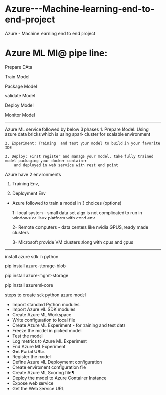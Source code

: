 # Azure---Machine-learning-end-to-end-project
Azure - Machine learning end to end project


Azure ML MI@ pipe line:
=================
Prepare DAta

Train Model

Package Model

validate Model

Deploy Model

Monitor Model

____________________________
	
Azure ML service followed by below 3 phases
	1. Prepare Model: Using azure data bricks which is using spark cluster for scalable environment
	
	2. Experiment: Training  and test your model to build in your favorite IDE
	
	3. Deploy: First register and manage your model, take fully trained model packaging your docker container
		and deployed in web service with rest end point

Azure have 2 environments 
1) Training Env,

2) Deployment Env

- Azure followed to train a model in 3 choices (options)

	1- local system - small data set algo is not complicated to run in windows or linux platform with cond env

	2- Remote computers -  data centers like nvidia  GPUS, ready made clusters
	
	3-  Microsoft provide VM clusters along with cpus and gpus


------------------------------------------
install azure sdk in python

pip install azure-storage-blob

pip install azure-mgmt-storage

pip install azureml-core

steps to create sdk python azure model
- Import standard Python modules
- Import Azure ML SDK modules
- Create Azure ML Workspace
- Write configuration to local file
- Create Azure ML Experiment - for training and test data
- Freeze the model in picked model
- Test the model
- Log metrics to Azure ML Experiment
- End Azure ML Experiment
- Get Portal URLs
- Register the model
- Define Azure ML Deploymemt configuration
- Create enviroment configuration file
- Create Azure ML Scoring file¶
- Deploy the model to Azure Container Instance
- Expose web service
- Get the Web Service URL

